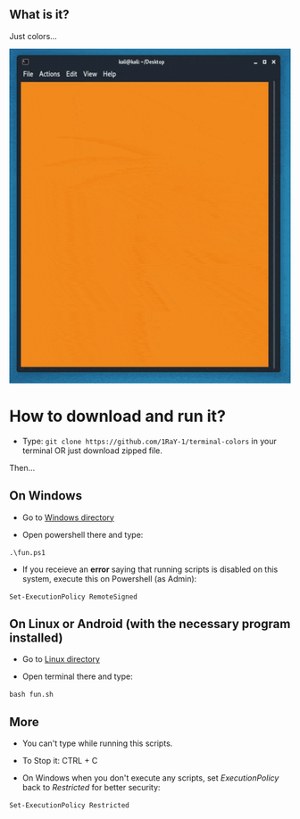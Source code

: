 ## What is it?
Just colors...

<img src="https://github.com/1RaY-1/fun-with-terminal-colors/blob/main/imgs/fun.gif" width="600" height="600" />

# How to download and run it?

* Type: `git clone https://github.com/1RaY-1/terminal-colors` in your terminal OR just download zipped file.

Then...

## On Windows
* Go to [Windows directory](https://github.com/1RaY-1/terminal-fun/tree/main/Windows)

* Open powershell there and type:

```.\fun.ps1```

* If you receieve an **error** saying that running scripts is disabled on this system, execute this on Powershell (as Admin):

```Set-ExecutionPolicy RemoteSigned```

## On Linux or Android (with the necessary program installed)
* Go to [Linux directory](https://github.com/1RaY-1/terminal-fun/tree/main/Linux)

* Open terminal there and type:

```bash fun.sh```

## More

* You can't type while running this scripts.

* To Stop it:  CTRL + C

* On Windows when you don't execute any scripts, set *ExecutionPolicy* back to *Restricted* for better security:

```Set-ExecutionPolicy Restricted```

